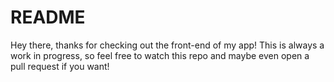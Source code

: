 # README

Hey there, thanks for checking out the front-end of my app! This is always a work in progress, so feel free to watch this repo and maybe even open a pull request if you want!
